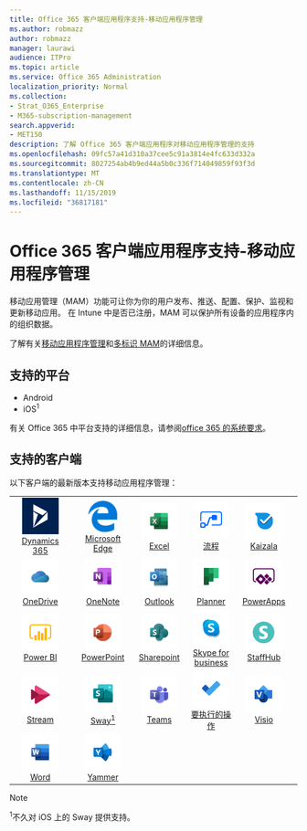 ```yaml
---
title: Office 365 客户端应用程序支持-移动应用程序管理
ms.author: robmazz
author: robmazz
manager: laurawi
audience: ITPro
ms.topic: article
ms.service: Office 365 Administration
localization_priority: Normal
ms.collection:
- Strat_O365_Enterprise
- M365-subscription-management
search.appverid:
- MET150
description: 了解 Office 365 客户端应用程序对移动应用程序管理的支持
ms.openlocfilehash: 09fc57a41d310a37cee5c91a3814e4fc633d332a
ms.sourcegitcommit: 8027254ab4b9ed44a5b0c336f714049859f93f3d
ms.translationtype: MT
ms.contentlocale: zh-CN
ms.lasthandoff: 11/15/2019
ms.locfileid: "36817181"
---
```

# <a name="office-365-client-app-support--mobile-application-management"></a>Office 365 客户端应用程序支持-移动应用程序管理

移动应用管理（MAM）功能可让你为你的用户发布、推送、配置、保护、监视和更新移动应用。 在 Intune 中是否已注册，MAM 可以保护所有设备的应用程序内的组织数据。

了解有关[移动应用程序管理](https://docs.microsoft.com/intune/mam-faq)和[多标识 MAM](https://docs.microsoft.com/intune/app-protection-policy)的详细信息。

## <a name="supported-platforms"></a>支持的平台

 - Android
 - iOS<sup>1</sup>

有关 Office 365 中平台支持的详细信息，请参阅[office 365 的系统要求](https://products.office.com/office-system-requirements)。

## <a name="supported-clients"></a>支持的客户端

以下客户端的最新版本支持移动应用程序管理：

| | | | | | |
|:---:|:---:|:---:|:---:|:---:|:---:|
| ![Dynamics 365 图标](media/o365-dynamics365-64x64.png) <br> [Dynamics 365](https://dynamics.microsoft.com) | ![边缘图标](media/o365-edge-64x64.png) <br> [Microsoft Edge](https://www.microsoft.com/windows/microsoft-edge) | ![Excel 图标](media/o365-excel-64x64.png) <br> [Excel](https://products.office.com/excel) | ![流图标](media/o365-flow-64x64.png) <br> [流程](https://flow.microsoft.com) | ![Kaizala 图标](media/o365-kaizala-64x64.png) <br> [Kaizala](https://products.office.com/en/business/microsoft-kaizala) 
| ![OneDrive for Business 图标](media/o365-OneDrive-64x64.png) <br> [OneDrive](https://products.office.com/onedrive-for-business/online-cloud-storage) | ![OneNote 图标](media/o365-OneNote-64x64.png) <br> [OneNote](https://products.office.com/onenote) | ![Outlook 图标](media/o365-outlook-64x64.png) <br> [Outlook](https://products.office.com/outlook) | ![Planner 图标](media/o365-planner-64x64.png) <br> [Planner](https://products.office.com/business/task-management-software) | ![PowerApps 图标](media/o365-powerapps-64x64.png) <br> [PowerApps](https://powerapps.microsoft.com) 
| ![PowerBI 图标](media/o365-powerbi-64x64.png) <br> [Power BI](https://powerbi.microsoft.com) | ![PowerPoint 图标](media/o365-powerpoint-64x64.png) <br> [PowerPoint](https://products.office.com/powerpoint) | ![SharePoint 图标](media/o365-sharepoint-64x64.png) <br> [Sharepoint](https://products.office.com/sharepoint) | ![Skype for Business 图标](media/o365-skypeforbusiness-64x64.png) <br> [Skype for <br> business](https://www.skype.com/business/) | ![StaffHub 图标](media/o365-staffhub-64x64.png) <br> [StaffHub](https://products.office.com/microsoft-staffhub/staff-scheduling-software) 
| ![流图标](media/o365-stream-64x64.png) <br> [Stream](https://stream.microsoft.com) | ![Sway 图标](media/o365-sway-64x64.png) <br> [Sway<sup>1</sup>](https://sway.com) | ![团队图标](media/o365-teams-64x64.png) <br> [Teams](https://products.office.com/microsoft-teams/group-chat-software) | ![To Do 图标](media/o365-todo-64x64.png) <br> [要执行的操作](https://todo.microsoft.com) | ![Visio 图标](media/o365-visio-64x64.png) <br> [Visio](https://products.office.com/visio/flowchart-software) 
| ![Word 图标](media/o365-word-64x64.png) <br> [Word](https://products.office.com/word) | ![Yammer 图标](media/o365-yammer-64x64.png) <br> [Yammer](https://products.office.com/yammer/yammer-overview)

> [!NOTE]
> <sup>1</sup>不久对 iOS 上的 Sway 提供支持。